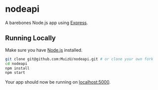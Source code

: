 # nodeapi

A barebones Node.js app using [Express](http://expressjs.com/).

## Running Locally

Make sure you have [Node.js](http://nodejs.org/) installed.

```sh
git clone git@github.com:MuizU/nodeapi.git # or clone your own fork
cd nodeapi
npm install
npm start
```

Your app should now be running on [localhost:5000](http://localhost:5000/).
